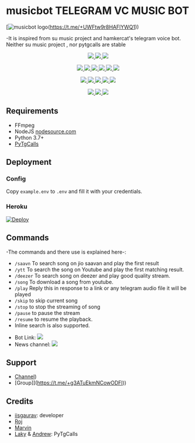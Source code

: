 # musicbot TELEGRAM VC MUSIC BOT 
[![musicbot logo](https://te.legra.ph/file/d6962ff0479401cdbbb0c.jpg)(https://t.me/+UWFtw9r8HAFlYWQ1))


-It is inspired from su music project and hamkercat's telegram voice bot.
Neither su music project , nor pytgcalls are stable


<p align="center">
<a href="https://app.codacy.com/gh/🇮🇳 TipsTrick🇮🇳/musicbot?utm_source=[&](https://github.com/babhay986/musicbot)&utm_campaign=Badge_Grade_Settings" alt="Codacy Badge">
<img src="https://api.codacy.com/project/badge/Grade/6141417ceaf84545bab6bd671503df51" /> </a>
<a href="https://github.com/babhay986/musicbot" alt="Libraries.io dependency status for GitHub repo"> <img src="https://img.shields.io/librariesio/github/AuraXNetwork/musicbot" /> </a>
<a href="http://hits.dwyl.com/babhay986/musicbot" alt="HitCount"> <img src="http://hits.dwyl.com/babhay986/musicbot.svg" /> </a>
</p>
<p align="center">
<a href="https://github.com/babhay986/musicbot" alt="GitHub closed issues"> <img src="https://img.shields.io/github/issues-closed-raw/babhay986/musicbot?style=flat&logo=github&color=success" /> </a>
<a href="https://github.com/babhay986/musicbot" alt="GitHub commit activity"> <img src="https://img.shields.io/github/commit-activity/m/AuraXNetwork/AuraXMusicBot" /> </a>
<a href="https://github.com/babhay986/musicbot/graphs/contributors" alt="GitHub contributors"> <img src="https://img.shields.io/github/contributors/AuraXNetwork/musicbot?style=flat&logo=github" /> </a>
<a href="https://github.com/babhay986/musicbot/network/members" alt="GitHub forks"> <img src="https://img.shields.io/github/forks/babhay986/musicbot?label=Forks&logo=github" /> </a>
<a href="https://github.com/babhay986/musicbot" alt="GitHub closed pull requests"> <img src="https://img.shields.io/github/issues-pr-closed-raw/babhay986/musicbot?color=success" /> </a>
<a href="https://github.com/babhay986/musicbot" alt="GitHub issues"> <img src="https://img.shields.io/github/issues-raw/babhay986/musicbot?style=flat&logo=github&color=yellow" /> </a>
</p>
<p align="center">
<a href="https://github.com/babhay986/musicbot" alt="GitHub release (latest by date including pre-releases)"> <img src="https://img.shields.io/github/v/release/babhay986/musicbot?include_prereleases?style=flat&logo=github" /> </a>
<a href="https://www.python.org/" alt="made-with-python"> <img src="https://img.shields.io/badge/Made%20with-Python-1f425f.svg?style=flat&logo=python&color=blue" /> </a>
<a href="https://github.com/babhay986/musicbot" alt="Docker!"> <img src="https://aleen42.github.io/badges/src/docker.svg" /> </a>
<a href="https://github.com/babhay986/musicbot" alt="GitHub repo size"> <img src="https://img.shields.io/github/repo-size/babhay986/musicbot" /> </a>
<a href="https://github.com/babhay986/musicbot/blob/master/LICENSE" alt="GPLv3 license"> <img src="https://img.shields.io/badge/License-GPLv3-blue.svg" /> </a>
</p>
<p align="center">
<a href="https://t.me/+UWFtw9r8HAFlYWQ1" alt="Telegram!"> <img src="https://aleen42.github.io/badges/src/telegram.svg" /> </a>
<a href="https://github.com/babhay986/musicbot/graphs/commit-activity" alt="Maintenance"> <img src="https://img.shields.io/badge/Maintained%3F-yes-green.svg" /> </a>
<a href="https://makeapullrequest.com" alt="PRs Welcome"> <img src="https://img.shields.io/badge/PRs-welcome-brightgreen.svg?style=flat-square" /> </a>
</p>


## Requirements

- FFmpeg
- NodeJS [nodesource.com](https://nodesource.com/)
- Python 3.7+
- [PyTgCalls](https://github.com/babhay986/musicbot)

## Deployment
### Config

Copy `example.env` to `.env` and fill it with your credentials.


### Heroku
 [![Deploy](https://www.herokucdn.com/deploy/button.svg)](https://heroku.com/deploy?template=https://github.com/babhay986/musicbot.git)
## Commands
-The commands and there use is explained here-:
- `/saavn` To search song on jio saavan and play the first result 
- `/ytt` To search the song on Youtube and play the first matching result.
- `/deezer` To search song on deezer and play good quality stream.
- `/song` To download a song from youtube.
- `/play` Reply this in response to a link or any telegram audio file it will be played 
- `/skip` to skip current song 
- `/stop` to stop the streaming of song 
- `/pause` to pause the stream 
- `/resume` to resume the playback. 
- Inline search is also supported.

* Bot Link:  <a href="[https://t.me/](http://t.me/Tipstrickmusic_bot)" alt="musicbot"> <img src="https://img.shields.io/badge/%F0%9F%A4%96%20-musicbot-blue" /> </a>
* News channel: <a  href="https://t.me/AuraXUpdates" alt="musicbot Updates"> <img  src="https://img.shields.io/badge/%F0%9F%92%A1-musicbot%20Updates-9cf" /> </a>

## Support
- [Channel](https://t.me/+UWFtw9r8HAFlYWQ1))
- [Group]](https://t.me/+g3ATuEkmNCowODFl))

## Credits
- [iisgaurav](https://github.com/babhay986): developer
- [Roj](https://github.com/babhay986)
- [Marvin](https://github.com/babhay986)
- [Laky](https://github.com/babhay986) & [Andrew](https://github.com/babhay986): PyTgCalls


